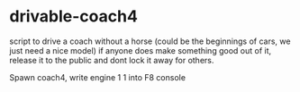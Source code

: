 # drivable-coach4
script to drive a coach without a horse (could be the beginnings of cars, we just need a nice model) if anyone does make something good out of it, release it to the public and dont lock it away for others.

Spawn coach4, write engine 1 1 into F8 console
